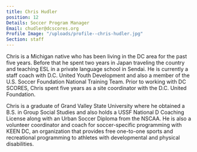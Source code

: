 ```yaml
---
title: Chris Hudler
position: 12
Details: Soccer Program Manager
Email: chudler@dcscores.org
Profile Image: "/uploads/profile--chris-hudler.jpg"
Section: staff
---
```


Chris is a Michigan native who has been living in the DC area for the past five years. Before that he spent two years in Japan traveling the country and teaching ESL in a private language school in Sendai. He is currently a staff coach with D.C. United Youth Development and also a member of the U.S. Soccer Foundation National Training Team. Prior to working with DC SCORES, Chris spent five years as a site coordinator with the D.C. United Foundation.

Chris is a graduate of Grand Valley State University where he obtained a B.S. in Group Social Studies and also holds a USSF National D Coaching License along with an Urban Soccer Diploma from the NSCAA. He is also a volunteer coordinator and coach for soccer-specific programming with KEEN DC, an organization that provides free one-to-one sports and recreational programming to athletes with developmental and physical disabilities.